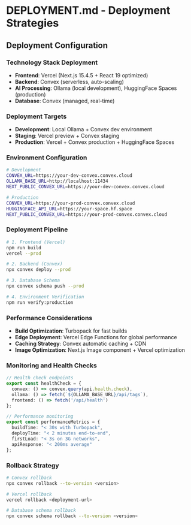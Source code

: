# DEPLOYMENT.md - Deployment Strategies

## Deployment Configuration

### **Technology Stack Deployment**

- **Frontend**: Vercel (Next.js 15.4.5 + React 19 optimized)
- **Backend**: Convex (serverless, auto-scaling)
- **AI Processing**: Ollama (local development), HuggingFace Spaces (production)
- **Database**: Convex (managed, real-time)

### **Deployment Targets**

- **Development**: Local Ollama + Convex dev environment
- **Staging**: Vercel preview + Convex staging
- **Production**: Vercel + Convex production + HuggingFace Spaces

### **Environment Configuration**

```bash
# Development
CONVEX_URL=https://your-dev-convex.convex.cloud
OLLAMA_BASE_URL=http://localhost:11434
NEXT_PUBLIC_CONVEX_URL=https://your-dev-convex.convex.cloud

# Production
CONVEX_URL=https://your-prod-convex.convex.cloud
HUGGINGFACE_API_URL=https://your-space.hf.space
NEXT_PUBLIC_CONVEX_URL=https://your-prod-convex.convex.cloud
```

### **Deployment Pipeline**

```bash
# 1. Frontend (Vercel)
npm run build
vercel --prod

# 2. Backend (Convex)
npx convex deploy --prod

# 3. Database Schema
npx convex schema push --prod

# 4. Environment Verification
npm run verify:production
```

### **Performance Considerations**

- **Build Optimization**: Turbopack for fast builds
- **Edge Deployment**: Vercel Edge Functions for global performance
- **Caching Strategy**: Convex automatic caching + CDN
- **Image Optimization**: Next.js Image component + Vercel optimization

### **Monitoring and Health Checks**

```typescript
// Health check endpoints
export const healthCheck = {
  convex: () => convex.query(api.health.check),
  ollama: () => fetch(`${OLLAMA_BASE_URL}/api/tags`),
  frontend: () => fetch('/api/health')
};

// Performance monitoring
export const performanceMetrics = {
  buildTime: "< 30s with Turbopack",
  deployTime: "< 2 minutes end-to-end",
  firstLoad: "< 3s on 3G networks",
  apiResponse: "< 200ms average"
};
```

### **Rollback Strategy**

```bash
# Convex rollback
npx convex rollback --to-version <version>

# Vercel rollback
vercel rollback <deployment-url>

# Database schema rollback
npx convex schema rollback --to-version <version>
```
